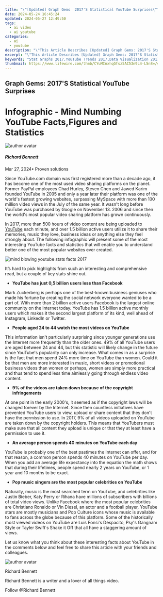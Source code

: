 ```yaml
---
title: "\"[Updated] Graph Gems  2017'S Statistical YouTube Surprises\""
date: 2024-05-24 16:45:24
updated: 2024-05-27 12:49:50
tags:
  - ai video
  - ai youtube
categories:
  - ai
  - youtube
description: "\"This Article Describes [Updated] Graph Gems: 2017'S Statistical YouTube Surprises\""
excerpt: "\"This Article Describes [Updated] Graph Gems: 2017'S Statistical YouTube Surprises\""
keywords: "Stat Graphs 2017,YouTube Trends 2017,Data Visualization 2017,YouTube Stats Yearly,Infographics Analysis,Statistical Content,Yearly Data Insights"
thumbnail: https://www.lifewire.com/thmb/CYuMInxhqGfsz5AC53n9L4-L5n8=/400x300/filters:no_upscale():max_bytes(150000):strip_icc()/chris-briggs-Rr6KMv_NYog-unsplash-ca2d5c709f434b72a9e61f973e2edf69.jpg
---
```


## Graph Gems: 2017'S Statistical YouTube Surprises

# Infographic - Mind Numbing YouTube Facts,Figures and Statistics

![author avatar](https://images.wondershare.com/filmora/article-images/richard-bennett.jpg)

##### Richard Bennett

 Mar 27, 2024• Proven solutions

Since YouTube.com domain was first registered more than a decade ago, it has become one of the most used video sharing platforms on the planet. Former PayPal employees Chad Hurley, Steven Chen and Jawed Karim founded YouTube in 2005 and only a year later their platform was one of the world's fastest growing websites, surpassing MySpace with more than 100 million video views in the July of the same year. It wasn't long before YouTube was purchased by Google on November 13\. 2006 and since then the world's most popular video sharing platform has grown continuously.

In 2017, more than 500 hours of video content are being uploaded to [YouTube](https://tools.techidaily.com/wondershare/filmora/download/) each minute, and over 1.5 billion active users utilize it to share their memories, music they love, business ideas or anything else they feel strongly about. The following infographic will present some of the most interesting YouTube facts and statistics that will enable you to understand better one of the most popular websites ever created.

![mind blowing youtube stats facts 2017](https://filmora.wondershare.com/youtube-video-editing/mind-blowing-youtube-stats-facts-2017.jpg)

It’s hard to pick highlights from such an interesting and comprehensive read, but a couple of key stats shine out.

* **YouTube has just 0,5 billion users less than Facebook**

Mark Zuckerberg is perhaps one of the best-known business geniuses who made his fortune by creating the social network everyone wanted to be a part of. With more than 2 billion active users Facebook is the largest online community on the Internet today. YouTube has 1.5 billion active monthly users which makes it the second largest platform of its kind, well ahead of Instagram, LinkedIn or Twitter.

* **People aged 24 to 44 watch the most videos on YouTube**

This information isn't particularly surprising since younger generations use the Internet more frequently than the older ones. 49% of all YouTube users are aged between 24 and 44, but this statistic will likely change in the future since YouTube's popularity can only increase. What comes in as a surprise is the fact that men spend 24% more time on YouTube than women. Could it be that men are more interested in music, short videos or promotional business videos than women or perhaps, women are simply more practical and thus tend to spend less time aimlessly going through endless video content.

* **9% of the videos are taken down because of the copyright infringements**

At one point in the early 2000's, it seemed as if the copyright laws will be changed forever by the Internet. Since then countless initiatives have prevented YouTube users to view, upload or share content that they don't have the permission to use. In 2017, 9% of all videos uploaded on YouTube are taken down by the copyright holders. This means that YouTubers must make sure that all content they upload is unique or that they at least have a permission to use it.

* **An average person spends 40 minutes on YouTube each day**

YouTube is probably one of the best pastimes the Internet can offer, and for that reason, a common person spends 40 minutes on YouTube per day. When you add an average life expectancy into the equation the math shows that during their lifetimes, people spend nearly 2 years on YouTube, or 1 year and 10 months to be exact.

* **Pop music singers are the most popular celebrities on YouTube**

Naturally, music is the most searched term on YouTube, and celebrities like Justin Bieber, Katy Perry or Rihana have millions of subscribers with billions of total video views. Unlike Facebook where the most popular celebrities are Christiano Ronaldo or Vin Diesel, an actor and a football player, YouTube stars are mostly musicians and Pop Culture icons whose music is available to fans across the globe because of this platform. Some of the historically most viewed videos on YouTube are Luis Fonsi's Despacito, Psy's Gangnam Style or Tayler Swift's Shake it Off that all have a staggering amount of views.

Let us know what you think about these interesting facts about YouTube in the comments below and feel free to share this article with your friends and colleagues.

![author avatar](https://images.wondershare.com/filmora/article-images/richard-bennett.jpg)

Richard Bennett

Richard Bennett is a writer and a lover of all things video.

Follow @Richard Bennett
